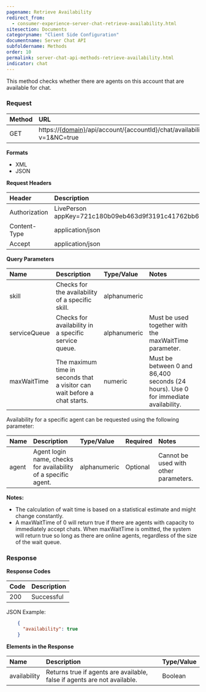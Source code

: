 ```yaml
---
pagename: Retrieve Availability
redirect_from:
  - consumer-experience-server-chat-retrieve-availability.html
sitesection: Documents
categoryname: "Client Side Configuration"
documentname: Server Chat API
subfoldername: Methods
order: 10
permalink: server-chat-api-methods-retrieve-availability.html
indicator: chat
---
```


This method checks whether there are agents on this account that are available for chat.

### Request

| Method | URL  |
| :--- | :--- |
| GET | https://[{domain}](/agent-domain-domain-api.html)/api/account/{accountId}/chat/availability?v=1&NC=true |

**Formats**

- XML
- JSON

**Request Headers**

| Header | Description |
| :--- | :--- |
| Authorization | LivePerson appKey=721c180b09eb463d9f3191c41762bb68 |
| Content-Type | application/json |
| Accept | application/json |

**Query Parameters**

| Name	| Description | Type/Value | Notes |
| :--- | :--- | :--- | :--- |
| skill | Checks for the availability of a specific skill. | alphanumeric | |
| serviceQueue | Checks for availability in a specific service queue. | alphanumeric | Must be used together with the maxWaitTime parameter. |
| maxWaitTime | The maximum time in seconds that a visitor can wait before a chat starts. | numeric | Must be between 0 and 86,400 seconds (24 hours). Use 0 for immediate availability. |

Availability for a specific agent can be requested using the following parameter:

| Name	| Description | Type/Value | Required | Notes |
| :--- | :--- | :--- | :--- | :--- |
| agent | Agent login name, checks for availability of a specific agent. | alphanumeric | Optional| Cannot be used with other parameters. |

**Notes:**

- The calculation of wait time is based on a statistical estimate and might change constantly.
- A maxWaitTime of 0 will return true if there are agents with capacity to immediately accept chats. When maxWaitTime is omitted, the system will return true so long as there are online agents, regardless of the size of the wait queue.

### Response

**Response Codes**

| Code | Description |
| :--- | :--- |
| 200 | Successful |

JSON Example:

```json
    {
      "availability": true
    }
```

**Elements in the Response**

| Name	| Description | Type/Value |
| :--- | :--- | :--- |
| availability | Returns true if agents are available, false if agents are not available.	| Boolean |
